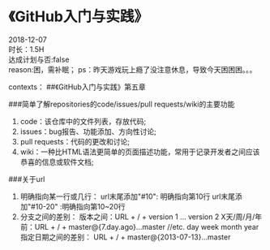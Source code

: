 # 《GitHub入门与实践》


2018-12-07   
时长：1.5H   
达成计划与否:false     
reason:困，需补眠；
ps：昨天游戏玩上瘾了没注意休息，导致今天困困困。。。

contexts：
##《GitHub入门与实践》第五章

###简单了解repositories的code/issues/pull requests/wiki的主要功能
1. code：该仓库中的文件列表，存放代码;
2. issues：bug报告、功能添加、方向性讨论;
3. pull requests：代码的更改和讨论;
4. wiki：一种比HTML语法更简单的页面描述功能，常用于记录开发者之间应该恭喜的信息或软件文档;

###关于url
1. 明确指向某一行或几行：
    url末尾添加"#10": 明确指向第10行
    url末尾添加"#10-20" :明确指向第10~20行
2. 分支之间的差别：
    版本之间：URL + / + version 1 ... version 2
    X天/周/月/年前：URL + / + master@{7.day.ago}...master   //etc. day  week month  year
    指定日期之间的差别： URL + / + master@{2013-07-13}...master
    
